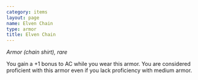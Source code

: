 ```yaml
---
category: items
layout: page
name: Elven Chain
type: armor
title: Elven Chain 
---
```

_Armor (chain shirt), rare_ 

You gain a +1 bonus to AC while you wear this armor. You are considered proficient with this armor even if you lack proficiency with medium armor. 